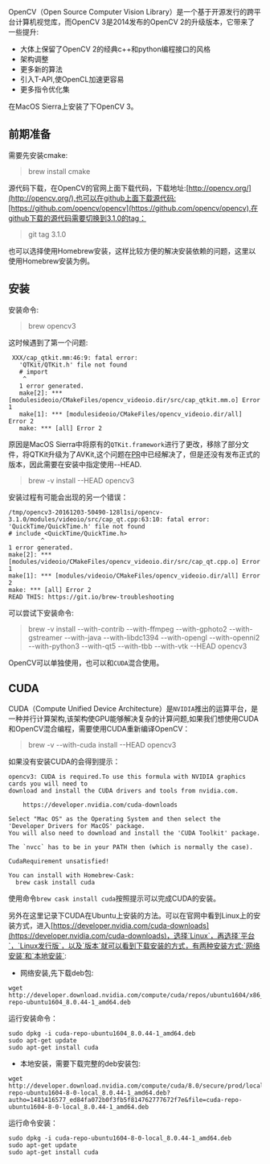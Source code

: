 OpenCV（Open Source Computer Vision Library）是一个基于开源发行的跨平台计算机视觉库，而OpenCV 3是2014发布的OpenCV 2的升级版本，它带来了一些提升:
* 大体上保留了OpenCV 2的经典c++和python编程接口的风格
* 架构调整
* 更多新的算法
* 引入T-API,使OpenCL加速更容易
* 更多指令优化集

在MacOS Sierra上安装了下OpenCV 3。
## 前期准备
需要先安装cmake:
>brew install cmake

源代码下载，在OpenCV的官网上面下载代码，下载地址:[http://opencv.org/](http://opencv.org/),也可以在github上面下载源代码:[https://github.com/opencv/opencv](https://github.com/opencv/opencv),在github下载的源代码需要切换到3.1.0的tag：
>git tag 3.1.0

也可以选择使用Homebrew安装，这样比较方便的解决安装依赖的问题，这里以使用Homebrew安装为例。
## 安装
安装命令:
>brew opencv3

这时候遇到了第一个问题:
```
 XXX/cap_qtkit.mm:46:9: fatal error:
   'QTKit/QTKit.h' file not found
   # import 
    ^
   1 error generated.
   make[2]: *** [modulesideoio/CMakeFiles/opencv_videoio.dir/src/cap_qtkit.mm.o] Error 1
   make[1]: *** [modulesideoio/CMakeFiles/opencv_videoio.dir/all] Error 2
   make: *** [all] Error 2
```
原因是MacOS Sierra中将原有的`QTKit.framework`进行了更改，移除了部分文件，将QTKit升级为了AVKit,这个问题在[PR](https://github.com/opencv/opencv/pull/7159)中已经解决了，但是还没有发布正式的版本，因此需要在安装中指定使用--HEAD.
>brew -v install --HEAD opencv3

安装过程有可能会出现的另一个错误：
```
/tmp/opencv3-20161203-50490-128l1si/opencv-3.1.0/modules/videoio/src/cap_qt.cpp:63:10: fatal error: 'QuickTime/QuickTime.h' file not found
# include <QuickTime/QuickTime.h>
         ^
1 error generated.
make[2]: *** [modules/videoio/CMakeFiles/opencv_videoio.dir/src/cap_qt.cpp.o] Error 1
make[1]: *** [modules/videoio/CMakeFiles/opencv_videoio.dir/all] Error 2
make: *** [all] Error 2
READ THIS: https://git.io/brew-troubleshooting
```

可以尝试下安装命令:
>brew -v install --with-contrib  --with-ffmpeg --with-gphoto2 --with-gstreamer --with-java --with-libdc1394 --with-opengl --with-openni2 --with-python3 --with-qt5 --with-tbb --with-vtk --HEAD opencv3

OpenCV可以单独使用，也可以和`CUDA`混合使用。
## CUDA
CUDA（Compute Unified Device Architecture）是`NVIDIA`推出的运算平台，是一种并行计算架构,该架构使GPU能够解决复杂的计算问题,如果我们想使用CUDA和OpenCV混合编程，需要使用CUDA重新编译OpenCV：
>brew -v --with-cuda install --HEAD opencv3

如果没有安装CUDA的会得到提示：
```
opencv3: CUDA is required.To use this formula with NVIDIA graphics cards you will need to
download and install the CUDA drivers and tools from nvidia.com.

    https://developer.nvidia.com/cuda-downloads

Select "Mac OS" as the Operating System and then select the
'Developer Drivers for MacOS' package.
You will also need to download and install the 'CUDA Toolkit' package.

The `nvcc` has to be in your PATH then (which is normally the case).

CudaRequirement unsatisfied!

You can install with Homebrew-Cask:
  brew cask install cuda

```
使用命令`brew cask install cuda`按照提示可以完成CUDA的安装。

另外在这里记录下CUDA在Ubuntu上安装的方法。可以在官网中看到Linux上的安装方式，进入[https://developer.nvidia.com/cuda-downloads](https://developer.nvidia.com/cuda-downloads)，选择`Linux`，再选择`平台`，`Linux发行版`，以及`版本`就可以看到下载安装的方式，有两种安装方式:`网络安装`和`本地安装`:
 
* 网络安装,先下载deb包:
```
wget http://developer.download.nvidia.com/compute/cuda/repos/ubuntu1604/x86_64/cuda-repo-ubuntu1604_8.0.44-1_amd64.deb
```
运行安装命令：
```
sudo dpkg -i cuda-repo-ubuntu1604_8.0.44-1_amd64.deb
sudo apt-get update
sudo apt-get install cuda
```
* 本地安装，需要下载完整的deb安装包:
```
wget http://developer.download.nvidia.com/compute/cuda/8.0/secure/prod/local_installers/cuda-repo-ubuntu1604-8-0-local_8.0.44-1_amd64.deb?autho=1481416577_ed84fa072b0f3fb5f814762777672f7e&file=cuda-repo-ubuntu1604-8-0-local_8.0.44-1_amd64.deb
```
运行命令安装：
```
sudo dpkg -i cuda-repo-ubuntu1604-8-0-local_8.0.44-1_amd64.deb
sudo apt-get update
sudo apt-get install cuda
```